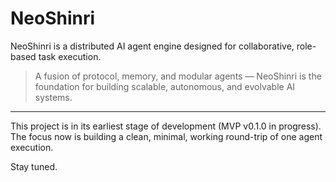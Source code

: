 # NeoShinri

NeoShinri is a distributed AI agent engine designed for collaborative, role-based task execution.

> A fusion of protocol, memory, and modular agents — NeoShinri is the foundation for building scalable, autonomous, and evolvable AI systems.

---

This project is in its earliest stage of development (MVP v0.1.0 in progress).
The focus now is building a clean, minimal, working round-trip of one agent execution.

Stay tuned.
